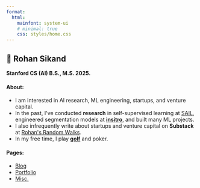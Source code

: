 ```yaml
---
format:
  html:
    mainfont: system-ui
    # minimal: true
    css: styles/home.css
---
```


<!-- Meta -->
<link rel="stylesheet" href="https://cdnjs.cloudflare.com/ajax/libs/font-awesome/4.7.0/css/font-awesome.min.css">
<!-- <link rel="stylesheet" href="https://cdnjs.cloudflare.com/ajax/libs/font-awesome/6.5.1/css/all.min.css"> -->
<meta name="description" content="This is the personal website of Rohan Sikand, an undergraduate (bachelors) and graduate (masters) student a Stanford University studying computer science with concentrations in Artificial Intelligence. This webpage includes a portfolio of Rohan Sikand's projects, achievements, and interests, as well as a blog where Rohan writes about technology, venture capital, startups, machine learning engineering, and artificial intelligence research.">
<meta name="author" content="Rohan Sikand" />
<link rel="icon" href="data:image/svg+xml,<svg xmlns='http://www.w3.org/2000/svg' viewBox='0 0 32 32'><text y='32' font-size='32'>😊</text></svg>">
<!---->

## 🦜 Rohan Sikand

<!-- ☃ -->


<!-- <div class="social-icons"> -->
  <a href="https://github.com/rosikand" class="fa fa-github"></a>
  <a href="https://twitter.com/rosikand" class="fa fa-twitter"></a>
  <a href="mailto:rsikand@stanford.edu" class="fa fa-envelope-square"></a>
  <a href="https://www.linkedin.com/in/rosikand/" class="fa fa-linkedin"></a>
  <!-- <a href="https://scholar.google.com/citations?user=E5Z8wUoAAAAJ&hl=en" class="fa fa-google"></a>   -->
  <a href="https://rosikand.substack.com/" class="fa fa-rss"></a>
<!-- </div> -->



**Stanford CS (AI) B.S., M.S. 2025.**


<!-- <img alt="picture 2" src="https://rosikand.github.io/assets/baby.jpg" class="profile-image" /> -->


<!-- <img src="./assets/baby.jpg" alt="Profile picture" class="profile-image"> -->


#### **About**:





<p class="text-content">

- I am interested in AI research, ML engineering, startups, and venture capital.
- In the past, I've conducted **research** in self-supervised learning at [SAIL](https://ai.stanford.edu/), engineered segmentation models at **[insitro](https://www.insitro.com/)**, and built many ML projects.
- I also infrequently write about startups and venture capital on **Substack** at [Rohan's Random Walks](https://rosikand.substack.com/).
- In my free time, I play **[golf](./golf.md)** and poker.
<!-- - Currently, I am working on a few projects:
  - **edge VLA inference**: how to deploy and speed up large vision-language-action models to run on-device for robotic arms.
  - **Research on scaling inference-time compute**: how to make inference-time compute more efficient for improved reasoning.
  - **AI agents for geospatial intelligence**: query satellite imagery through natural language, in real-time, anywnere around the world.  -->
</p>

<!--
<p class="about-content">




  I am interested in AI research, ML engineering, startups, and venture capital.

  In the past, I've conducted **research** in self-supervised learning at [SAIL](https://ai.stanford.edu/), engineered segmentation models at **[insitro](https://www.insitro.com/)**, and built many ML projects.

  I also infrequently write about startups and venture capital on **Substack** at [Rohan's Random Walks](https://rosikand.substack.com/).

  In my free time, I play **[golf](./cv.qmd)**.

  Currently, I am working on a couple projects:

- **edge VLA inference**: how to deploy and speed up large vision-language-action models to run on-device for robotic arms.
- **Research on scaling inference-time compute**: how to make inference-time compute more efficient for improved reasoning.


</p> -->

#### **Pages**:

- [Blog](./blog.md)
- [Portfolio](./cv.md)
- [Misc.](./misc.md)
